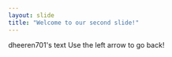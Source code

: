 ```yaml
---
layout: slide
title: "Welcome to our second slide!"
---
```

dheeren701's text
Use the left arrow to go back!
